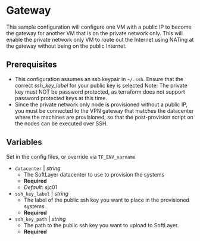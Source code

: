 # Gateway

This sample configuration will configure one VM with a public IP to become the
gateway for another VM that is on the private network only. This will enable
the private network only VM to route out the Internet using NATing at the gateway
without being on the public Internet.

## Prerequisites

* This configuration assumes an ssh keypair in `~/.ssh`. Ensure that the correct
  *ssh_key_label* for your public key is selected Note: The private key must NOT
  be password protected, as terraform does not support password protected keys at
  this time.
* Since the private network only node is provisioned without a public IP, you
  must be connected to the VPN gateway that matches the datacenter where the
  machines are provisioned, so that the post-provision script on the nodes can
  be executed over SSH.

## Variables

Set in the config files, or override via `TF_ENV_varname`

* `datacenter` | *string*
  * The SoftLayer datacenter to use to provision the systems
  * **Required**
  * *Default*: sjc01
* `ssh_key_label` | *string*
  * The label of the public ssh key you want to place in the provisioned systems
  * **Required**
* `ssh_key_path` | *string*
  * The path to the public ssh key you want to upload to SoftLayer.
  * **Required**
